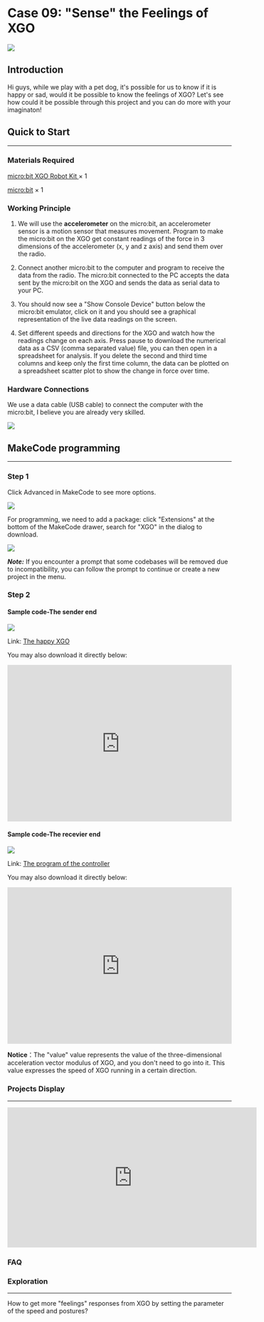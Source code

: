 # Case 09: "Sense" the Feelings of XGO

![](./images/xgo-9-01.png)

## Introduction

Hi guys, while we play with a pet dog, it's possible for us to know if it is happy or sad, would it be possible to know the feelings of XGO? Let's see how could it be possible through this project and you can do more with your imaginaton! 

## Quick to Start
---
### Materials Required

[micro:bit XGO Robot Kit ](https://shop.elecfreaks.com/products/elecfreaks-micro-bit-xgo-robot-kit?_pos=1&_sid=c796ff3f3&_ss=r) × 1

[micro:bit](https://www.elecfreaks.com/bbc-micro-bit-board-for-coding-programming-microbit.html) × 1

### Working Principle

1. We will use the **accelerometer** on the micro:bit, an accelerometer sensor is a motion sensor that measures movement. Program to make the micro:bit on the XGO get constant readings of the force in 3 dimensions of the accelerometer (x, y and z axis) and send them over the radio.
2. Connect another micro:bit to the computer and program to receive the data from the radio. The micro:bit connected to the PC accepts the data sent by the micro:bit on the XGO and sends the data as serial data to your PC.
3. You should now see a "Show Console Device" button below the micro:bit emulator, click on it and you should see a graphical representation of the live data readings on the screen. 

4. Set different speeds and directions for the XGO and watch how the readings change on each axis. Press pause to download the numerical data as a CSV (comma separated value) file, you can then open in a spreadsheet for analysis. If you delete the second and third time columns and keep only the first time column, the data can be plotted on a spreadsheet scatter plot to show the change in force over time.

### Hardware Connections

We use a data cable (USB cable) to connect the computer with the micro:bit, I believe you are already very skilled.

![](./images/microbit-xgo-robot-kit-22.png)

## MakeCode programming
---
### Step 1

Click Advanced in MakeCode to see more options.

![](./images/microbit-xgo-robot-kit-10.png)

For programming, we need to add a package: click "Extensions" at the bottom of the MakeCode drawer, search for "XGO" in the dialog to download.

![](./images/microbit-xgo-robot-kit-11.png)

***Note:*** If you encounter a prompt that some codebases will be removed due to incompatibility, you can follow the prompt to continue or create a new project in the menu.

### Step 2

#### Sample code-The sender end 

![](./images/xgo-9-02.png)

Link: [The happy XGO](https://makecode.microbit.org/_JeRJmU3dj44r)

You may also download it directly below:

<div style="position:relative;height:0;padding-bottom:70%;overflow:hidden;"><iframe style="position:absolute;top:0;left:0;width:100%;height:100%;" src="https://makecode.microbit.org/#pub:_hf6ThW00tY5Y" frameborder="0" sandbox="allow-popups allow-forms allow-scripts allow-same-origin"></iframe></div> 

#### Sample code-The recevier end

![](./images/xgo-9-03.png)

Link: [The program of the controller](https://makecode.microbit.org/_HFcRzH04KFv3)


You may also download it directly below:

<div style="position:relative;height:0;padding-bottom:70%;overflow:hidden;"><iframe style="position:absolute;top:0;left:0;width:100%;height:100%;" src="https://makecode.microbit.org/#pub:_73J1HtVK781c" frameborder="0" sandbox="allow-popups allow-forms allow-scripts allow-same-origin"></iframe></div> 

**Notice**：The "value" value represents the value of the three-dimensional acceleration vector modulus of XGO, and you don't need to go into it. This value expresses the speed of XGO running in a certain direction.

### Projects Display
---
<iframe width="560" height="315" src="https://www.youtube.com/embed/mjwsvOtxut4" title="YouTube video player" frameborder="0" allow="accelerometer; autoplay; clipboard-write; encrypted-media; gyroscope; picture-in-picture" allowfullscreen></iframe>

### FAQ

### Exploration
---
How to get more "feelings" responses from XGO by setting the parameter of the speed and postures? 
